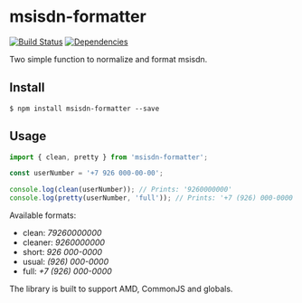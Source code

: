 # msisdn-formatter

[![Build Status](https://travis-ci.org/Dalee/msisdn-formatter.svg?branch=master)](https://travis-ci.org/Dalee/msisdn-formatter)
[![Dependencies](https://david-dm.org/Dalee/msisdn-formatter.svg)](https://david-dm.org/Dalee/msisdn-formatter)

Two simple function to normalize and format msisdn.

## Install

```
$ npm install msisdn-formatter --save
```

## Usage

```js
import { clean, pretty } from 'msisdn-formatter';

const userNumber = '+7 926 000-00-00';

console.log(clean(userNumber)); // Prints: '9260000000'
console.log(pretty(userNumber, 'full')); // Prints: '+7 (926) 000-0000'
```

Available formats:
- clean: *79260000000*
- cleaner: *9260000000*
- short: *926 000-0000*
- usual: *(926) 000-0000*
- full: *+7 (926) 000-0000*

The library is built to support AMD, CommonJS and globals.
